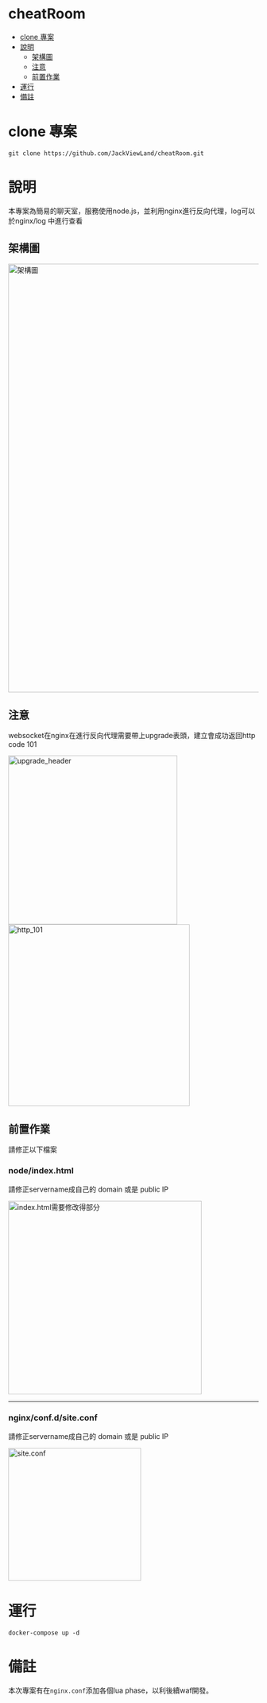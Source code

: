 # cheatRoom
- [clone 專案](#clone-專案)
- [說明](#說明)
  - [架構圖](#架構圖)
  - [注意](#注意)
  - [前置作業](#前置作業)
- [運行](#運行)
- [備註](#備註)

# clone 專案
```
git clone https://github.com/JackViewLand/cheatRoom.git
```

# 說明
本專案為簡易的聊天室，服務使用node.js，並利用nginx進行反向代理，log可以於nginx/log 中進行查看
## 架構圖
<img width="862" alt="架構圖" src="https://github.com/JackViewLand/cheatRoom/assets/122655131/c03b98ce-f4f6-4694-9a1f-ec46da558af3">

## 注意
websocket在nginx在進行反向代理需要帶上upgrade表頭，建立會成功返回http code 101

<img width="340" alt="upgrade_header" src="https://github.com/JackViewLand/cheatRoom/assets/122655131/89b1c0f3-c553-4032-98b2-33ec590a93b5">

<img width="365" alt="http_101" src="https://github.com/JackViewLand/cheatRoom/assets/122655131/c6dbf671-f9b0-4620-a057-15261c395d24">


## 前置作業
請修正以下檔案
### node/index.html
請修正servername成自己的 domain 或是 public IP

<img width="389" alt="index.html需要修改得部分" src="https://github.com/JackViewLand/cheatRoom/assets/122655131/720a529c-4b63-47c5-b1c5-29b24aff4052">

---

### nginx/conf.d/site.conf
請修正servername成自己的 domain 或是 public IP

<img width="267" alt="site.conf" src="https://github.com/JackViewLand/cheatRoom/assets/122655131/e692a7d3-f6c3-40cd-af33-2fe990d097b3">

# 運行
```
docker-compose up -d
```
# 備註
本次專案有在```nginx.conf```添加各個lua phase，以利後續waf開發。

